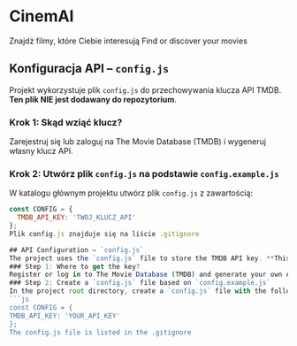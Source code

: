 # CinemAI
Znajdż filmy, które Ciebie interesują 
Find or discover your movies

## Konfiguracja API – `config.js`
Projekt wykorzystuje plik `config.js` do przechowywania klucza API TMDB. **Ten plik NIE jest dodawany do repozytorium**.
### Krok 1: Skąd wziąć klucz?
Zarejestruj się lub zaloguj na The Movie Database (TMDB) i wygeneruj własny klucz API.
### Krok 2: Utwórz plik `config.js` na podstawie `config.example.js`
W katalogu głównym projektu utwórz plik `config.js` z zawartością:
```js
const CONFIG = {
  TMDB_API_KEY: 'TWOJ_KLUCZ_API'
};
Plik config.js znajduje się na liście .gitignore

## API Configuration – `config.js`
The project uses the `config.js` file to store the TMDB API key. **This file is NOT added to the repository**.
### Step 1: Where to get the key?
Register or log in to The Movie Database (TMDB) and generate your own API key.
### Step 2: Create a `config.js` file based on `config.example.js`
In the project root directory, create a `config.js` file with the following contents:
```js
const CONFIG = {
TMDB_API_KEY: 'YOUR_API_KEY'
};
The config.js file is listed in the .gitignore

